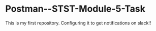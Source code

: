 # Postman--STST-Module-5-Task
This is my first repository. Configuring it to get notifications on slack!!
